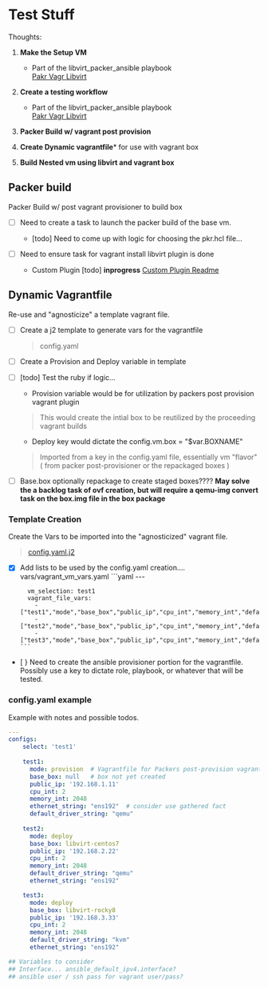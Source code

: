 # Test Stuff

Thoughts:

1. **Make the Setup VM**  
   - Part of the libvirt_packer_ansible playbook  
   [Pakr Vagr Libvirt](https://github.com/bvaughn123/Libvirt-Vagrant-Packer)  
   
2. **Create a testing workflow**
   - Part of the libvirt_packer_ansible playbook  
   [Pakr Vagr Libvirt](https://github.com/bvaughn123/Libvirt-Vagrant-Packer)  
     
3. **Packer Build w/ vagrant post provision**  

4. **Create Dynamic vagrantfile*** for use with vagrant box   

5. **Build Nested vm using libvirt and vagrant box**  


## Packer build

Packer Build w/ post vagrant provisioner to build box 

- [ ] Need to create a task to launch the packer build of the base vm.  
    - [todo] Need to come up with logic for choosing the pkr.hcl file...

- [ ] Need to ensure task for vagrant install libvirt plugin is done
     - Custom Plugin [todo] **inprogress** 
     [Custom Plugin Readme](ansible/plugins/Vagrant_Plugin.md)

## Dynamic Vagrantfile

Re-use and "agnosticize" a template vagrant file.

- [ ] Create a j2 template to generate vars for the vagrantfile
    > config.yaml  

- [ ] Create a Provision and Deploy variable in template  
- [ ] [todo] Test the ruby if logic...  
    - Provision variable would be for utilization by packers post provision vagrant plugin
    > This would create the intial box to be reutilized by the proceeding vagrant builds

    - Deploy key would dictate the config.vm.box = "$var.BOXNAME"  
    > Imported from a key in the config.yaml file, essentially vm "flavor" ( from packer post-provisioner or the repackaged boxes )

- [ ] Base.box optionally repackage to create staged boxes????
    **May solve the a backlog task of ovf creation, but will require a qemu-img convert task on the box.img file in the box package**     

### Template Creation

Create the Vars to be imported into the "agnosticized" vagrant file.  
> [config.yaml.j2 ](ansible\templates\config.yaml.j2)

- [x] Add lists to be used by the config.yaml creation....
      vars/vagrant_vm_vars.yaml
      ```yaml
         ---

        vm_selection: test1
        vagrant_file_vars:
          - ["test1","mode","base_box","public_ip","cpu_int","memory_int","default_driver_string","ethernet_string"]
          - ["test2","mode","base_box","public_ip","cpu_int","memory_int","default_driver_string","ethernet_string"]
          - ["test3","mode","base_box","public_ip","cpu_int","memory_int","default_driver_string","ethernet_string"]
      ```

- [ } Need to create the ansible provisioner portion for the vagrantfile.  Possibly use a key to dictate role, playbook, or whatever that will be tested.


### config.yaml example

Example with notes and possible todos.

```yaml
---
configs:
    select: 'test1'
    
    test1:
      mode: provision  # Vagrantfile for Packers post-provision vagrant plugin
      base_box: null   # box not yet created
      public_ip: '192.168.1.11'
      cpu_int: 2
      memory_int: 2048
      ethernet_string: "ens192"  # consider use gathered fact
      default_driver_string: "qemu"
    
    test2:
      mode: deploy
      base_box: libvirt-centos7
      public_ip: '192.168.2.22'
      cpu_int: 2
      memory_int: 2048
      default_driver_string: "qemu"
      ethernet_string: "ens192"

    test3:
      mode: deploy
      base_box: libvirt-rocky8
      public_ip: '192.168.3.33'
      cpu_int: 2
      memory_int: 2048
      default_driver_string: "kvm"
      ethernet_string: "ens192"

## Variables to consider
## Interface... ansible_default_ipv4.interface?
## ansible user / ssh pass for vagrant user/pass?
```






